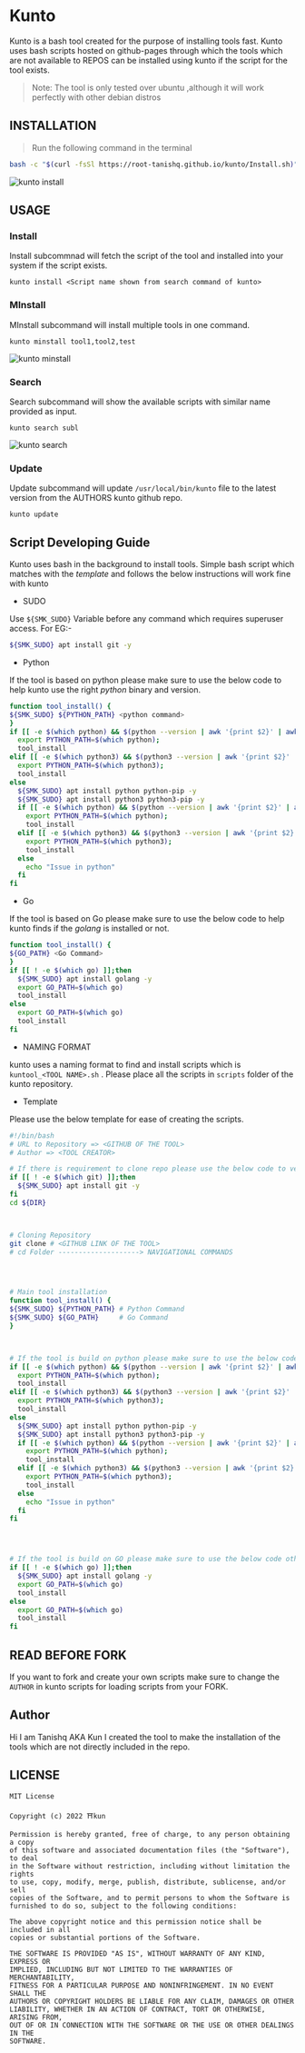 # Kunto

Kunto is a bash tool created for the purpose of installing tools fast. Kunto uses bash scripts hosted on github-pages through which the tools which are not available to REPOS can be installed using kunto if the script for the tool exists.

> Note: The tool is only tested over ubuntu ,although it will work perfectly with other debian distros 

## INSTALLATION

> Run the following command in the terminal
```bash
bash -c "$(curl -fsSl https://root-tanishq.github.io/kunto/Install.sh)"
```

![kunto install](https://raw.githubusercontent.com/root-tanishq/kunto/main/images/install_kunto.png)

## USAGE

### Install

Install subcommnad will fetch the script of the tool and installed into your system if the script exists.

```
kunto install <Script name shown from search command of kunto>
```

### MInstall

MInstall subcommand will install multiple tools in one command.

```
kunto minstall tool1,tool2,test
```

![kunto minstall](https://raw.githubusercontent.com/root-tanishq/kunto/main/images/kunto_minstall.png)


### Search

Search subcommand will show the available scripts with similar name provided as input.

```
kunto search subl
``` 

![kunto search](https://raw.githubusercontent.com/root-tanishq/kunto/main/images/kunto_search.png)

### Update

Update subcommand will update `/usr/local/bin/kunto` file to the latest version from the AUTHORS kunto github repo.

```
kunto update
```

## Script Developing Guide

Kunto uses bash in the background to install tools. Simple bash script which matches with the *template* and follows the below instructions will work fine with kunto
- SUDO


Use `${SMK_SUDO}` Variable before any command which requires superuser access.
For EG:- 
```bash
${SMK_SUDO} apt install git -y
```

- Python


If the tool is based on python please make sure to use the below code to help kunto use the right *python* binary and version.

```bash
function tool_install() {
${SMK_SUDO} ${PYTHON_PATH} <python command>
}
if [[ -e $(which python) && $(python --version | awk '{print $2}' | awk -F'.' '{print $1}') = "3" && -e $(which pip) ]];then
  export PYTHON_PATH=$(which python);
  tool_install
elif [[ -e $(which python3) && $(python3 --version | awk '{print $2}' | awk -F'.' '{print $1}') = "3" && -e $(which pip3) ]];then
  export PYTHON_PATH=$(which python3);
  tool_install
else
  ${SMK_SUDO} apt install python python-pip -y
  ${SMK_SUDO} apt install python3 python3-pip -y
  if [[ -e $(which python) && $(python --version | awk '{print $2}' | awk -F'.' '{print $1}') = "3" && -e $(which pip) ]];then
    export PYTHON_PATH=$(which python);
    tool_install
  elif [[ -e $(which python3) && $(python3 --version | awk '{print $2}' | awk -F'.' '{print $1}') = "3" && -e $(which pip3) ]];then
    export PYTHON_PATH=$(which python3);
    tool_install
  else
    echo "Issue in python"
  fi
fi
```

- Go


If the tool is based on Go please make sure to use the below code to help kunto finds if the *golang* is installed or not.
```bash 
function tool_install() {
${GO_PATH} <Go Command>
}
if [[ ! -e $(which go) ]];then
  ${SMK_SUDO} apt install golang -y
  export GO_PATH=$(which go)
  tool_install
else 
  export GO_PATH=$(which go)
  tool_install
fi
```

- NAMING FORMAT 


kunto uses a naming format to find and install scripts which is  `kuntool_<TOOL NAME>.sh` . Please place all the scripts in `scripts` folder of the kunto repository.

- Template


Please use the below template for ease of creating the scripts.
```bash
#!/bin/bash
# URL to Repository => <GITHUB OF THE TOOL>
# Author => <TOOL CREATOR>

# If there is requirement to clone repo please use the below code to verify is git installed or not
if [[ ! -e $(which git) ]];then
  ${SMK_SUDO} apt install git -y
fi
cd ${DIR}



# Cloning Repository
git clone # <GITHUB LINK OF THE TOOL>
# cd Folder --------------------> NAVIGATIONAL COMMANDS




# Main tool installation
function tool_install() {
${SMK_SUDO} ${PYTHON_PATH} # Python Command
${SMK_SUDO} ${GO_PATH}     # Go Command
}



# If the tool is build on python please make sure to use the below code otherwise remove it
if [[ -e $(which python) && $(python --version | awk '{print $2}' | awk -F'.' '{print $1}') = "3" && -e $(which pip) ]];then
  export PYTHON_PATH=$(which python);
  tool_install
elif [[ -e $(which python3) && $(python3 --version | awk '{print $2}' | awk -F'.' '{print $1}') = "3" && -e $(which pip3) ]];then
  export PYTHON_PATH=$(which python3);
  tool_install
else
  ${SMK_SUDO} apt install python python-pip -y
  ${SMK_SUDO} apt install python3 python3-pip -y
  if [[ -e $(which python) && $(python --version | awk '{print $2}' | awk -F'.' '{print $1}') = "3" && -e $(which pip) ]];then
    export PYTHON_PATH=$(which python);
    tool_install
  elif [[ -e $(which python3) && $(python3 --version | awk '{print $2}' | awk -F'.' '{print $1}') = "3" && -e $(which pip3) ]];then
    export PYTHON_PATH=$(which python3);
    tool_install
  else
    echo "Issue in python"
  fi
fi




# If the tool is build on GO please make sure to use the below code otherwise remove it
if [[ ! -e $(which go) ]];then
  ${SMK_SUDO} apt install golang -y
  export GO_PATH=$(which go)
  tool_install
else 
  export GO_PATH=$(which go)
  tool_install
fi
```

## READ BEFORE FORK

If you want to fork and create your own scripts make sure to change the `AUTHOR` in kunto scripts for loading scripts from your FORK.

## Author
Hi I am Tanishq AKA Kun I created the tool to make the installation of the tools which are not directly included in the repo.

## LICENSE
```MIT
MIT License

Copyright (c) 2022 ⛩️kun

Permission is hereby granted, free of charge, to any person obtaining a copy
of this software and associated documentation files (the "Software"), to deal
in the Software without restriction, including without limitation the rights
to use, copy, modify, merge, publish, distribute, sublicense, and/or sell
copies of the Software, and to permit persons to whom the Software is
furnished to do so, subject to the following conditions:

The above copyright notice and this permission notice shall be included in all
copies or substantial portions of the Software.

THE SOFTWARE IS PROVIDED "AS IS", WITHOUT WARRANTY OF ANY KIND, EXPRESS OR
IMPLIED, INCLUDING BUT NOT LIMITED TO THE WARRANTIES OF MERCHANTABILITY,
FITNESS FOR A PARTICULAR PURPOSE AND NONINFRINGEMENT. IN NO EVENT SHALL THE
AUTHORS OR COPYRIGHT HOLDERS BE LIABLE FOR ANY CLAIM, DAMAGES OR OTHER
LIABILITY, WHETHER IN AN ACTION OF CONTRACT, TORT OR OTHERWISE, ARISING FROM,
OUT OF OR IN CONNECTION WITH THE SOFTWARE OR THE USE OR OTHER DEALINGS IN THE
SOFTWARE.
```
